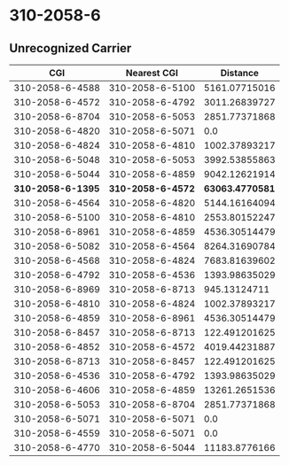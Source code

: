 # 310-2058-6
## Unrecognized Carrier


| CGI | Nearest CGI | Distance |
|-----|-------------|----------|
| 310-2058-6-4588 | 310-2058-6-5100 | 5161.07715016 |
| 310-2058-6-4572 | 310-2058-6-4792 | 3011.26839727 |
| 310-2058-6-8704 | 310-2058-6-5053 | 2851.77371868 |
| 310-2058-6-4820 | 310-2058-6-5071 | 0.0 |
| 310-2058-6-4824 | 310-2058-6-4810 | 1002.37893217 |
| 310-2058-6-5048 | 310-2058-6-5053 | 3992.53855863 |
| 310-2058-6-5044 | 310-2058-6-4859 | 9042.12621914 |
| **310-2058-6-1395** | **310-2058-6-4572** | **63063.4770581** |
| 310-2058-6-4564 | 310-2058-6-4820 | 5144.16164094 |
| 310-2058-6-5100 | 310-2058-6-4810 | 2553.80152247 |
| 310-2058-6-8961 | 310-2058-6-4859 | 4536.30514479 |
| 310-2058-6-5082 | 310-2058-6-4564 | 8264.31690784 |
| 310-2058-6-4568 | 310-2058-6-4824 | 7683.81639602 |
| 310-2058-6-4792 | 310-2058-6-4536 | 1393.98635029 |
| 310-2058-6-8969 | 310-2058-6-8713 | 945.13124711 |
| 310-2058-6-4810 | 310-2058-6-4824 | 1002.37893217 |
| 310-2058-6-4859 | 310-2058-6-8961 | 4536.30514479 |
| 310-2058-6-8457 | 310-2058-6-8713 | 122.491201625 |
| 310-2058-6-4852 | 310-2058-6-4572 | 4019.44231887 |
| 310-2058-6-8713 | 310-2058-6-8457 | 122.491201625 |
| 310-2058-6-4536 | 310-2058-6-4792 | 1393.98635029 |
| 310-2058-6-4606 | 310-2058-6-4859 | 13261.2651536 |
| 310-2058-6-5053 | 310-2058-6-8704 | 2851.77371868 |
| 310-2058-6-5071 | 310-2058-6-5071 | 0.0 |
| 310-2058-6-4559 | 310-2058-6-5071 | 0.0 |
| 310-2058-6-4770 | 310-2058-6-5044 | 11183.8776166 |
